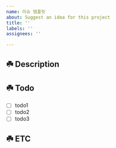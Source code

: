 ```yaml
---
name: 이슈 템플릿
about: Suggest an idea for this project
title: ''
labels: ''
assignees: ''

---
```


## ☘️ Description
<!-- 설명을 적어주세요. -->

## ☘️ Todo

- [ ] todo1
- [ ] todo2
- [ ] todo3

## ☘️ ETC
<!-- 기타 사항 및 주의할 점 -->

